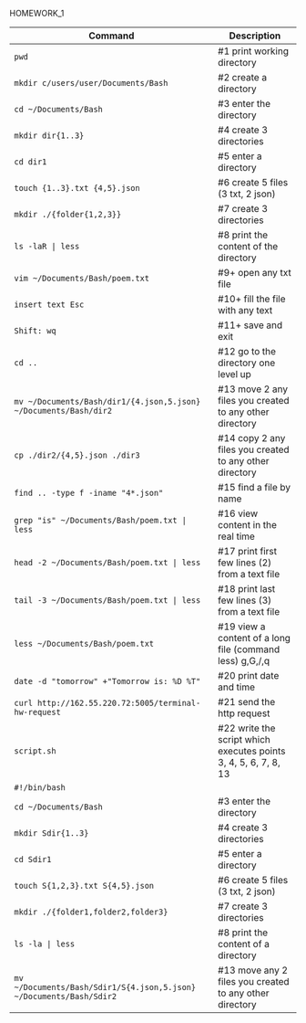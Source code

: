 HOMEWORK_1

| Command | Description |
| --- | --- |
| `pwd`|					#1 print working directory |
| `mkdir c/users/user/Documents/Bash`|	#2 create a directory |
| `cd ~/Documents/Bash`|			#3 enter the directory |
| `mkdir dir{1..3}`|				#4 create 3 directories	 |		
| `cd dir1`|					#5 enter a directory |
| `touch {1..3}.txt {4,5}.json`|		#6 create 5 files (3 txt, 2 json) |	
| `mkdir ./{folder{1,2,3}}`|	#7 create 3 directories	 |		
| `ls -laR \| less`|				#8 print the content of the directory |
| `vim ~/Documents/Bash/poem.txt`|		#9+ open any txt file |
| `insert text Esc`|				#10+ fill the file with any text |
| `Shift: wq`|				#11+ save and exit |
| `cd ..`|					#12 go to the directory one level up |
| `mv ~/Documents/Bash/dir1/{4.json,5.json} ~/Documents/Bash/dir2`|	#13 move 2 any files you created to any other directory |
| `cp ./dir2/{4,5}.json ./dir3`|		#14 copy 2 any files you created to any other directory |
| `find .. -type f -iname "4*.json"`|	#15 find a file by name |
| `grep "is" ~/Documents/Bash/poem.txt \| less`|		#16 view content in the real time |
| `head -2 ~/Documents/Bash/poem.txt \| less	`|	#17 print first few lines (2) from a text file |
| `tail -3 ~/Documents/Bash/poem.txt \| less	`|	#18 print last few lines (3) from a text file	 |
| `less ~/Documents/Bash/poem.txt  `|	 		#19 view a content of a long file (command less) g,G,/,q |
| `date -d "tomorrow" +"Tomorrow is: %D %T"`|					#20 print date and time |
| `curl http://162.55.220.72:5005/terminal-hw-request`|	#21 send the http request |
| `script.sh`|				#22 write the script which executes points 3, 4, 5, 6, 7, 8, 13 |
| `#!/bin/bash`| |
| `cd ~/Documents/Bash `|                    #3 enter the directory |
| `mkdir Sdir{1..3} `|                       #4 create 3 directories |
| `cd Sdir1 `|                               #5 enter a directory |
| `touch S{1,2,3}.txt S{4,5}.json `|         #6 create 5 files (3 txt, 2 json)
|`mkdir ./{folder1,folder2,folder3}`|  	#7 create 3 directories |
| `ls -la \| less `|                          #8 print the content of a directory |
| `mv ~/Documents/Bash/Sdir1/S{4.json,5.json} ~/Documents/Bash/Sdir2`|  #13 move any 2 files you created to any other directory |
